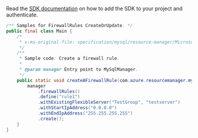 Read the [SDK documentation](https://github.com/Azure/azure-sdk-for-java/blob/azure-resourcemanager-mysqlflexibleserver_1.0.0-beta.1/sdk/mysqlflexibleserver/azure-resourcemanager-mysqlflexibleserver/README.md) on how to add the SDK to your project and authenticate.

```java
/** Samples for FirewallRules CreateOrUpdate. */
public final class Main {
    /*
     * x-ms-original-file: specification/mysql/resource-manager/Microsoft.DBforMySQL/stable/2021-05-01/examples/FirewallRuleCreate.json
     */
    /**
     * Sample code: Create a firewall rule.
     *
     * @param manager Entry point to MySqlManager.
     */
    public static void createAFirewallRule(com.azure.resourcemanager.mysqlflexibleserver.MySqlManager manager) {
        manager
            .firewallRules()
            .define("rule1")
            .withExistingFlexibleServer("TestGroup", "testserver")
            .withStartIpAddress("0.0.0.0")
            .withEndIpAddress("255.255.255.255")
            .create();
    }
}
```
